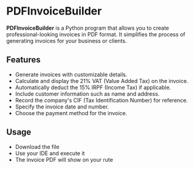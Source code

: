 # PDFInvoiceBuilder

**PDFInvoiceBuilder** is a Python program that allows you to create professional-looking invoices in PDF format. It simplifies the process of generating invoices for your business or clients. 

## Features

- Generate invoices with customizable details.
- Calculate and display the 21% VAT (Value Added Tax) on the invoice.
- Automatically deduct the 15% IRPF (Income Tax) if applicable.
- Include customer information such as name and address.
- Record the company's CIF (Tax Identification Number) for reference.
- Specify the invoice date and number.
- Choose the payment method for the invoice.

## Usage
- Download the file
- Use your IDE and execute it
- The invoice PDF will show on your rute

  

